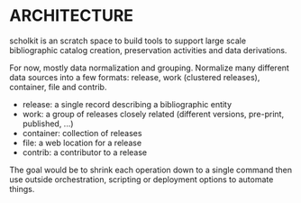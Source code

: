 # ARCHITECTURE

scholkit is an scratch space to build tools to support large scale
bibliographic catalog creation, preservation activities and data derivations.

For now, mostly data normalization and grouping. Normalize many different data
sources into a few formats: release, work (clustered releases), container, file
and contrib.

* release: a single record describing a bibliographic entity
* work: a group of releases closely related (different versions, pre-print, published, ...)
* container: collection of releases
* file: a web location for a release
* contrib: a contributor to a release

The goal would be to shrink each operation down to a single command then use
outside orchestration, scripting or deployment options to automate things.
